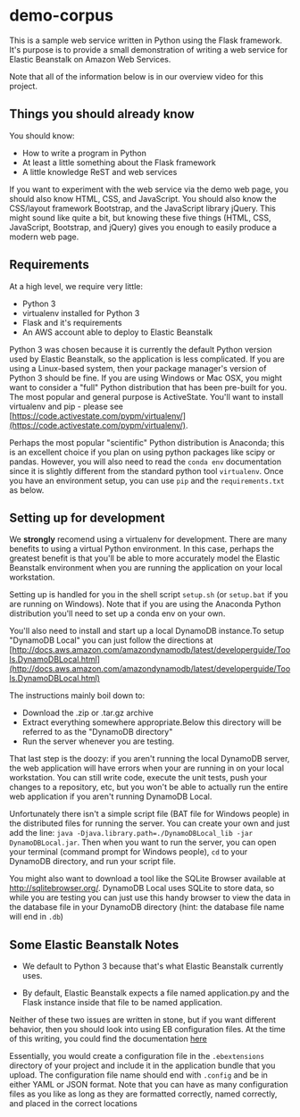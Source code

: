 demo-corpus
============================

This is a sample web service written in Python using the Flask framework. It's
purpose is to provide a small demonstration of writing a web service for
Elastic Beanstalk on Amazon Web Services.

Note that all of the information below is in our overview video for this
project.


Things you should already know
-------------------------------

You should know:

 * How to write a program in Python
 * At least a little something about the Flask framework
 * A little knowledge ReST and web services

If you want to experiment with the web service via the demo web page, you
should also know HTML, CSS, and JavaScript. You should also know the
CSS/layout framework Bootstrap, and the JavaScript library jQuery. This might
sound like quite a bit, but knowing these five things (HTML, CSS, JavaScript,
Bootstrap, and jQuery) gives you enough to easily produce a modern web page.


Requirements
-------------------

At a high level, we require very little:

 * Python 3
 * virtualenv installed for Python 3
 * Flask and it's requirements
 * An AWS account able to deploy to Elastic Beanstalk

Python 3 was chosen because it is currently the default Python version used by
Elastic Beanstalk, so the application is less complicated. If you are using a
Linux-based system, then your package manager's version of Python 3 should be
fine. If you are using Windows or Mac OSX, you might want to consider a "full"
Python distribution that has been pre-built for you. The most popular and
general purpose is ActiveState. You'll want to install virtualenv and pip -
please see
[https://code.activestate.com/pypm/virtualenv/](https://code.activestate.com/pypm/virtualenv/).

Perhaps the most popular "scientific" Python distribution is Anaconda; this is
an excellent choice if you plan on using python packages like scipy or pandas.
However, you will also need to read the `conda env` documentation since it is
slightly different from the standard python tool `virtualenv`. Once you have
an environment setup, you can use `pip` and the `requirements.txt` as below.


Setting up for development
------------------------------

We **strongly** recomend using a virtualenv for development. There are many
benefits to using a virtual Python environment. In this case, perhaps the
greatest benefit is that you'll be able to more accurately model the Elastic
Beanstalk environment when you are running the application on your local
workstation.

Setting up is handled for you in the shell script `setup.sh` (or `setup.bat`
if you are running on Windows). Note that if you are using the Anaconda Python
distribution you'll need to set up a conda env on your own.

You'll also need to install and start up a local DynamoDB instance.To setup
"DynamoDB Local" you can just follow the directions at
[http://docs.aws.amazon.com/amazondynamodb/latest/developerguide/Tools.DynamoDBLocal.html](http://docs.aws.amazon.com/amazondynamodb/latest/developerguide/Tools.DynamoDBLocal.html)

The instructions mainly boil down to:

  * Download the .zip or .tar.gz archive
  * Extract everything somewhere appropriate.Below this directory will be
    referred to as the "DynamoDB directory"
  * Run the server whenever you are testing. 

That last step is the doozy: if you aren't running the local DynamoDB server,
the web application will have errors when your are running in on your local
workstation. You can still write code, execute the unit tests, push your
changes to a repository, etc, but you won't be able to actually run the
entire web application if you aren't running DynamoDB Local.

Unfortunately there isn't a simple script file (BAT file for Windows people) in
the distributed files for running the server. You can create your own and just
add the line:
`java -Djava.library.path=./DynamoDBLocal_lib -jar DynamoDBLocal.jar`.
Then when you want to run the server, you can open your terminal (command
prompt for Windows people), `cd` to your DynamoDB directory, and run
your script file.

You might also want to download a tool like the SQLite Browser available at
http://sqlitebrowser.org/. DynamoDB Local uses SQLite to store data, so while
you are testing you can just use this handy browser to view the data in the
database file in your DynamoDB directory (hint: the database file name will
end in `.db`)


Some Elastic Beanstalk Notes
--------------------------------------

 * We default to Python 3 because that's what Elastic Beanstalk currently uses.

 * By default, Elastic Beanstalk expects a file named application.py and the Flask
   instance inside that file to be named application.

Neither of these two issues are written in stone, but if you want different
behavior, then you should look into using EB configuration files. At the time
of this writing, you could find the documentation
[here](http://docs.aws.amazon.com/elasticbeanstalk/latest/dg/create-deploy-python-custom-container.html)

Essentially, you would create a configuration file in the `.ebextensions`
directory of your project and include it in the application bundle that you
upload. The configuration file name should end with `.config` and be in either
YAML or JSON format. Note that you can have as many configuration files as you
like as long as they are formatted correctly, named correctly, and placed in
the correct locations
